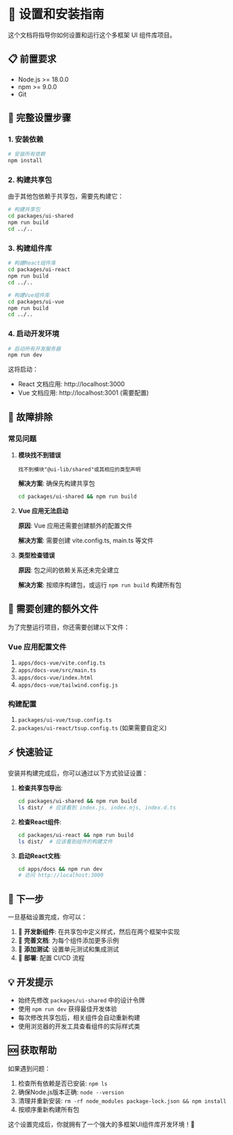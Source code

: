 # 🚀 设置和安装指南

这个文档将指导你如何设置和运行这个多框架 UI 组件库项目。

## 📋 前置要求

- Node.js >= 18.0.0
- npm >= 9.0.0
- Git

## 🔧 完整设置步骤

### 1. 安装依赖

```bash
# 安装所有依赖
npm install
```

### 2. 构建共享包

由于其他包依赖于共享包，需要先构建它：

```bash
# 构建共享包
cd packages/ui-shared
npm run build
cd ../..
```

### 3. 构建组件库

```bash
# 构建React组件库
cd packages/ui-react
npm run build
cd ../..

# 构建Vue组件库  
cd packages/ui-vue
npm run build
cd ../..
```

### 4. 启动开发环境

```bash
# 启动所有开发服务器
npm run dev
```

这将启动：
- React 文档应用: http://localhost:3000
- Vue 文档应用: http://localhost:3001 (需要配置)

## 🐛 故障排除

### 常见问题

1. **模块找不到错误**
   ```
   找不到模块"@ui-lib/shared"或其相应的类型声明
   ```
   
   **解决方案**: 确保先构建共享包
   ```bash
   cd packages/ui-shared && npm run build
   ```

2. **Vue 应用无法启动**
   
   **原因**: Vue 应用还需要创建额外的配置文件
   
   **解决方案**: 需要创建 vite.config.ts, main.ts 等文件

3. **类型检查错误**
   
   **原因**: 包之间的依赖关系还未完全建立
   
   **解决方案**: 按顺序构建包，或运行 `npm run build` 构建所有包

## 📁 需要创建的额外文件

为了完整运行项目，你还需要创建以下文件：

### Vue 应用配置文件

1. `apps/docs-vue/vite.config.ts`
2. `apps/docs-vue/src/main.ts`
3. `apps/docs-vue/index.html`
4. `apps/docs-vue/tailwind.config.js`

### 构建配置

1. `packages/ui-vue/tsup.config.ts`
2. `packages/ui-react/tsup.config.ts` (如果需要自定义)

## ⚡ 快速验证

安装并构建完成后，你可以通过以下方式验证设置：

1. **检查共享包导出**:
   ```bash
   cd packages/ui-shared && npm run build
   ls dist/  # 应该看到 index.js, index.mjs, index.d.ts
   ```

2. **检查React组件**:
   ```bash
   cd packages/ui-react && npm run build
   ls dist/  # 应该看到组件的构建文件
   ```

3. **启动React文档**:
   ```bash
   cd apps/docs && npm run dev
   # 访问 http://localhost:3000
   ```

## 🎯 下一步

一旦基础设置完成，你可以：

1. 🔄 **开发新组件**: 在共享包中定义样式，然后在两个框架中实现
2. 📖 **完善文档**: 为每个组件添加更多示例
3. 🧪 **添加测试**: 设置单元测试和集成测试
4. 🚀 **部署**: 配置 CI/CD 流程

## 💡 开发提示

- 始终先修改 `packages/ui-shared` 中的设计令牌
- 使用 `npm run dev` 获得最佳开发体验
- 每次修改共享包后，相关组件会自动重新构建
- 使用浏览器的开发工具查看组件的实际样式类

## 🆘 获取帮助

如果遇到问题：

1. 检查所有依赖是否已安装: `npm ls`
2. 确保Node.js版本正确: `node --version`
3. 清理并重新安装: `rm -rf node_modules package-lock.json && npm install`
4. 按顺序重新构建所有包

这个设置完成后，你就拥有了一个强大的多框架UI组件库开发环境！🎉 